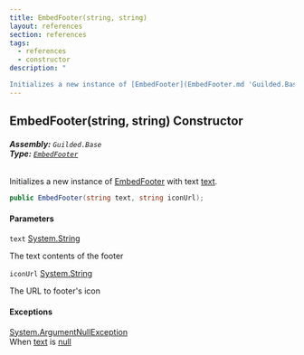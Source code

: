 ```yaml
---
title: EmbedFooter(string, string)
layout: references
section: references
tags:
  - references
  - constructor
description: "

Initializes a new instance of [EmbedFooter](EmbedFooter.md 'Guilded.Base.Embeds.EmbedFooter') with text [text](EmbedFooter.EmbedFooter(string,string).md#Guilded.Base.Embeds.EmbedFooter.EmbedFooter(string,string).text 'Guilded.Base.Embeds.EmbedFooter.EmbedFooter(string, string).text')."
---
```


## EmbedFooter(string, string) Constructor
###### **Assembly:** `Guilded.Base`<br/>**Type:** [`EmbedFooter`](EmbedFooter.md 'Guilded.Base.Embeds.EmbedFooter')

Initializes a new instance of [EmbedFooter](EmbedFooter.md 'Guilded.Base.Embeds.EmbedFooter') with text [text](EmbedFooter.EmbedFooter(string,string).md#Guilded.Base.Embeds.EmbedFooter.EmbedFooter(string,string).text 'Guilded.Base.Embeds.EmbedFooter.EmbedFooter(string, string).text').

```csharp
public EmbedFooter(string text, string iconUrl);
```
#### Parameters

<a name='Guilded.Base.Embeds.EmbedFooter.EmbedFooter(string,string).text'></a>

`text` [System.String](https://docs.microsoft.com/en-us/dotnet/api/System.String 'System.String')

The text contents of the footer

<a name='Guilded.Base.Embeds.EmbedFooter.EmbedFooter(string,string).iconUrl'></a>

`iconUrl` [System.String](https://docs.microsoft.com/en-us/dotnet/api/System.String 'System.String')

The URL to footer's icon

#### Exceptions

[System.ArgumentNullException](https://docs.microsoft.com/en-us/dotnet/api/System.ArgumentNullException 'System.ArgumentNullException')  
When [text](EmbedFooter.EmbedFooter(string,string).md#Guilded.Base.Embeds.EmbedFooter.EmbedFooter(string,string).text 'Guilded.Base.Embeds.EmbedFooter.EmbedFooter(string, string).text') is [null](https://docs.microsoft.com/en-us/dotnet/csharp/language-reference/keywords/null 'https://docs.microsoft.com/en-us/dotnet/csharp/language-reference/keywords/null')